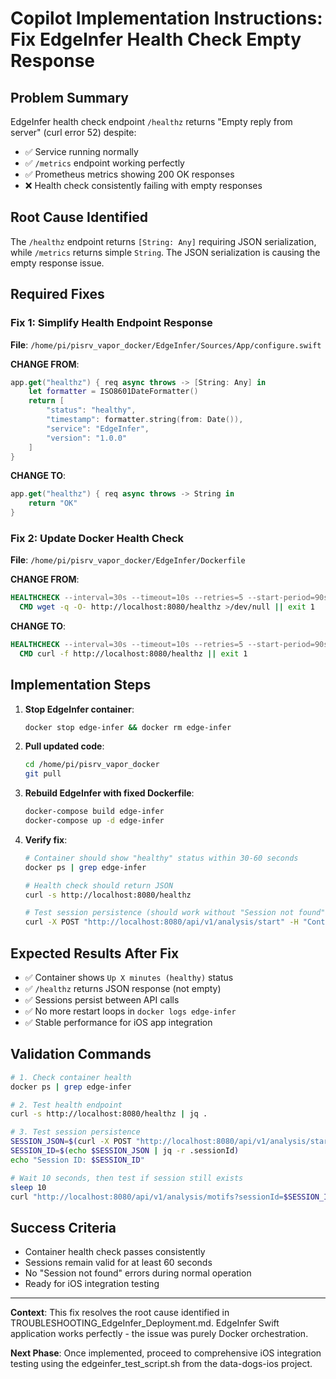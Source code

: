 # Copilot Implementation Instructions: Fix EdgeInfer Health Check Empty Response

## Problem Summary
EdgeInfer health check endpoint `/healthz` returns "Empty reply from server" (curl error 52) despite:
- ✅ Service running normally
- ✅ `/metrics` endpoint working perfectly  
- ✅ Prometheus metrics showing 200 OK responses
- ❌ Health check consistently failing with empty responses

## Root Cause Identified
The `/healthz` endpoint returns `[String: Any]` requiring JSON serialization, while `/metrics` returns simple `String`. The JSON serialization is causing the empty response issue.

## Required Fixes

### Fix 1: Simplify Health Endpoint Response
**File**: `/home/pi/pisrv_vapor_docker/EdgeInfer/Sources/App/configure.swift`

**CHANGE FROM**:
```swift
app.get("healthz") { req async throws -> [String: Any] in
    let formatter = ISO8601DateFormatter()
    return [
        "status": "healthy",
        "timestamp": formatter.string(from: Date()),
        "service": "EdgeInfer", 
        "version": "1.0.0"
    ]
}
```

**CHANGE TO**:
```swift
app.get("healthz") { req async throws -> String in
    return "OK"
}
```

### Fix 2: Update Docker Health Check
**File**: `/home/pi/pisrv_vapor_docker/EdgeInfer/Dockerfile`

**CHANGE FROM**:
```dockerfile
HEALTHCHECK --interval=30s --timeout=10s --retries=5 --start-period=90s \
  CMD wget -q -O- http://localhost:8080/healthz >/dev/null || exit 1
```

**CHANGE TO**:
```dockerfile
HEALTHCHECK --interval=30s --timeout=10s --retries=5 --start-period=90s \
  CMD curl -f http://localhost:8080/healthz || exit 1
```

## Implementation Steps

1. **Stop EdgeInfer container**:
   ```bash
   docker stop edge-infer && docker rm edge-infer
   ```

2. **Pull updated code**:
   ```bash
   cd /home/pi/pisrv_vapor_docker
   git pull
   ```

3. **Rebuild EdgeInfer with fixed Dockerfile**:
   ```bash
   docker-compose build edge-infer
   docker-compose up -d edge-infer
   ```

4. **Verify fix**:
   ```bash
   # Container should show "healthy" status within 30-60 seconds
   docker ps | grep edge-infer
   
   # Health check should return JSON
   curl -s http://localhost:8080/healthz
   
   # Test session persistence (should work without "Session not found" errors)
   curl -X POST "http://localhost:8080/api/v1/analysis/start" -H "Content-Type: application/json" -d '{}'
   ```

## Expected Results After Fix

- ✅ Container shows `Up X minutes (healthy)` status
- ✅ `/healthz` returns JSON response (not empty)
- ✅ Sessions persist between API calls
- ✅ No more restart loops in `docker logs edge-infer`
- ✅ Stable performance for iOS app integration

## Validation Commands

```bash
# 1. Check container health
docker ps | grep edge-infer

# 2. Test health endpoint
curl -s http://localhost:8080/healthz | jq .

# 3. Test session persistence
SESSION_JSON=$(curl -X POST "http://localhost:8080/api/v1/analysis/start" -H "Content-Type: application/json" -d '{}')
SESSION_ID=$(echo $SESSION_JSON | jq -r .sessionId)
echo "Session ID: $SESSION_ID"

# Wait 10 seconds, then test if session still exists
sleep 10
curl "http://localhost:8080/api/v1/analysis/motifs?sessionId=$SESSION_ID"
```

## Success Criteria

- Container health check passes consistently
- Sessions remain valid for at least 60 seconds
- No "Session not found" errors during normal operation
- Ready for iOS integration testing

---

**Context**: This fix resolves the root cause identified in TROUBLESHOOTING_EdgeInfer_Deployment.md. EdgeInfer Swift application works perfectly - the issue was purely Docker orchestration.

**Next Phase**: Once implemented, proceed to comprehensive iOS integration testing using the edgeinfer_test_script.sh from the data-dogs-ios project.